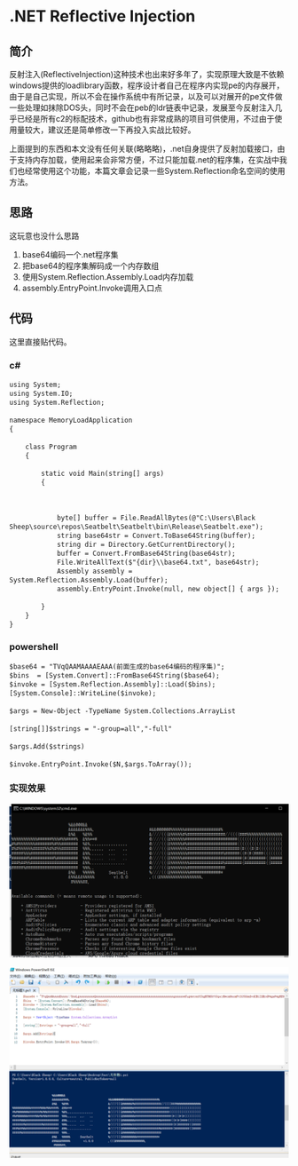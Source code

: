 # .NET Reflective Injection

## 简介

反射注入\(ReflectiveInjection\)这种技术也出来好多年了，实现原理大致是不依赖windows提供的loadlibrary函数，程序设计者自己在程序内实现pe的内存展开，由于是自己实现，所以不会在操作系统中有所记录，以及可以对展开的pe文件做一些处理如抹除DOS头，同时不会在peb的ldr链表中记录，发展至今反射注入几乎已经是所有c2的标配技术，github也有非常成熟的项目可供使用，不过由于使用量较大，建议还是简单修改一下再投入实战比较好。

上面提到的东西和本文没有任何关联\(略略略\)，.net自身提供了反射加载接口，由于支持内存加载，使用起来会非常方便，不过只能加载.net的程序集，在实战中我们也经常使用这个功能，本篇文章会记录一些System.Reflection命名空间的使用方法。

## 思路

这玩意也没什么思路

1. base64编码一个.net程序集
2. 把base64的程序集解码成一个内存数组
3. 使用System.Reflection.Assembly.Load内存加载
4. assembly.EntryPoint.Invoke调用入口点

## 代码

这里直接贴代码。

### c\#

```text
using System;
using System.IO;
using System.Reflection;

namespace MemoryLoadApplication
{

    class Program
    {

        static void Main(string[] args)
        {



            byte[] buffer = File.ReadAllBytes(@"C:\Users\Black Sheep\source\repos\Seatbelt\Seatbelt\bin\Release\Seatbelt.exe");
            string base64str = Convert.ToBase64String(buffer);
            string dir = Directory.GetCurrentDirectory();
            buffer = Convert.FromBase64String(base64str);
            File.WriteAllText($"{dir}\\base64.txt", base64str);
            Assembly assembly = System.Reflection.Assembly.Load(buffer);
            assembly.EntryPoint.Invoke(null, new object[] { args });

        }
    }
}

```

### powershell

```text
$base64 = "TVqQAAMAAAAEAAA(前面生成的base64编码的程序集)";
$bins  = [System.Convert]::FromBase64String($base64);
$invoke = [System.Reflection.Assembly]::Load($bins);
[System.Console]::WriteLine($invoke);

$args = New-Object -TypeName System.Collections.ArrayList

[string[]]$strings = "-group=all","-full"

$args.Add($strings)

$invoke.EntryPoint.Invoke($N,$args.ToArray());
```

### 实现效果

![](../.gitbook/assets/image%20%28218%29.png)

![](../.gitbook/assets/image%20%28217%29.png)

